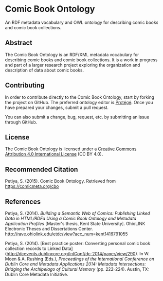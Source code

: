 # Comic Book Ontology
An RDF metadata vocabulary and OWL ontology for describing comic books and comic book collections.

## Abstract
The Comic Book Ontology is an RDF/XML metadata vocabulary for describing comic books and comic book collections. It is a work in progress and part of a larger research project exploring the organization and description of data about comic books.

## Contributing

In order to contribute directly to the Comic Book Ontology, start by forking the project on GitHub. The preferred ontology editor is [Protégé](http://protege.stanford.edu/). Once you have prepared your changes, submit a pull request. 

You can also submit a change, bug, request, etc. by submitting an issue through GitHub.

## License
The Comic Book Ontology is licensed under a [Creative Commons Attribution 4.0 International License](http://creativecommons.org/licenses/by/4.0/) (CC BY 4.0).

## Recommended Citation
Petiya, S. (2015). Comic Book Ontology. Retrieved from https://comicmeta.org/cbo

## References
Petiya, S. (2014). *Building a Semantic Web of Comics: Publishing Linked Data in HTML/RDFa Using a Comic Book Ontology and Metadata Application Profiles* [Master's thesis, Kent State University]. OhioLINK Electronic Theses and Dissertations Center. http://rave.ohiolink.edu/etdc/view?acc_num=kent1416791055

Petiya, S. (2014). [Best practice poster: Converting personal comic book collection records to Linked Data] (http://dcevents.dublincore.org/IntConf/dc-2014/paper/view/290). In W. Moen & A. Rushing (Eds.), *Proceedings of the International Conference on Dublin Core and Metadata Applications 2014: Metadata Intersections: Bridging the Archipelago of Cultural Memory* (pp. 222-224). Austin, TX: Dublin Core Metadata Initiative.


